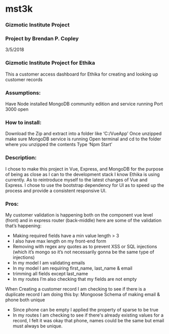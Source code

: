 # mst3k
### Gizmotic Institute Project
### Project by Brendan P. Copley
3/5/2018

### Gizmotic Institute Project for Ethika

This a customer access dashboard for Ethika for creating and looking up customer records

### Assumptions:
Have Node installed
MongoDB community edition and service running
Port 3000 open

### How to install:
Download the Zip and extract into a folder like ‘C:/VueApp’
Once unzipped make sure MongoDB service is running
Open terminal and cd to the folder where you unzipped the contents
Type ‘Npm Start’

### Description:
I chose to make this project in Vue, Express, and MongoDB for the purpose of being as close as I can to the development stack I know Ethika is using currently. As to reintroduce myself to the latest changes of Vue and Express. I chose to use the bootstrap dependency for UI as to speed up the process and provide a consistent responsive UI. 

### Pros:
My customer validation is happening both on the component vue level (front) and in express router (back-middle) here are some of the validation that’s happening:
* Making required fields have a min value length > 3
* I also have max length on my front-end form
* Removing with regex any quotes as to prevent XSS or SQL injections (which it’s mongo so it’s not necessarily gonna be the same type of injections)
* In my model I am validating emails
* In my model I am requiring first_name, last_name & email
* trimming all fields except last_name
* In my routes I’m also checking that my fields are not empty

When Creating a customer record I am checking to see if there is a duplicate record I am doing this by:
Mongoose Schema of making email & phone both unique
* Since phone can be empty I applied the property of sparse to be true
* In my routes I am checking to see if there's already existing values for a record, I felt it was okay that phone, names could be the same but email must always be unique.
